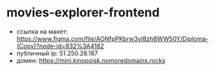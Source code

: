 # movies-explorer-frontend

- ссылка на макет: https://www.figma.com/file/AONfpPKbrw3vI8zh8WW50Y/Diploma-(Copy)?node-id=932%3A4182
- публичный ip: 51.250.28.187
- домен: https://mini.kinopoisk.nomoredomains.rocks
